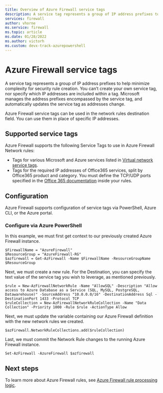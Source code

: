 ```yaml
---
title: Overview of Azure Firewall service tags
description: A service tag represents a group of IP address prefixes to help minimize complexity for security rule creation.
services: firewall
author: vhorne
ms.service: firewall
ms.topic: article
ms.date: 01/28/2022
ms.author: victorh 
ms.custom: devx-track-azurepowershell
---
```


# Azure Firewall service tags

A service tag represents a group of IP address prefixes to help minimize complexity for security rule creation. You can’t create your own service tag, nor specify which IP addresses are included within a tag. Microsoft manages the address prefixes encompassed by the service tag, and automatically updates the service tag as addresses change.

Azure Firewall service tags can be used in the network rules destination field. You can use them in place of specific IP addresses.

## Supported service tags

Azure Firewall supports the following Service Tags to use in Azure Firewall Network rules:

- Tags for various Microsoft and Azure services listed in [Virtual network service tags](../virtual-network/service-tags-overview.md#available-service-tags).
- Tags for the required IP addresses of Office365 services, split by Office365 product and category. You must define the TCP/UDP ports specified in the [Office 365 documentation](/microsoft-365/enterprise/urls-and-ip-address-ranges) inside your rules. 

## Configuration

Azure Firewall supports configuration of service tags via PowerShell, Azure CLI, or the Azure portal.

### Configure via Azure PowerShell

In this example, we must first get context to our previously created Azure Firewall instance.

```Get the context to an existing Azure Firewall
$FirewallName = "AzureFirewall"
$ResourceGroup = "AzureFirewall-RG"
$azfirewall = Get-AzFirewall -Name $FirewallName -ResourceGroupName $ResourceGroup
```

Next, we must create a new rule.  For the Destination, you can specify the text value of the service tag you wish to leverage, as mentioned previously.

````Create new Network Rules using Service Tags
$rule = New-AzFirewallNetworkRule -Name "AllowSQL" -Description "Allow access to Azure Database as a Service (SQL, MySQL, PostgreSQL, Datawarehouse)" -SourceAddress "10.0.0.0/16" -DestinationAddress Sql -DestinationPort 1433 -Protocol TCP
$ruleCollection = New-AzFirewallNetworkRuleCollection -Name "Data Collection" -Priority 1000 -Rule $rule -ActionType Allow
````

Next, we must update the variable containing our Azure Firewall definition with the new network rules we created.

````Merge the new rules into our existing Azure Firewall variable
$azFirewall.NetworkRuleCollections.add($ruleCollection)
`````

Last, we must commit the Network Rule changes to the running Azure Firewall instance.
````Commit the changes to Azure
Set-AzFirewall -AzureFirewall $azfirewall
````

## Next steps

To learn more about Azure Firewall rules, see [Azure Firewall rule processing logic](rule-processing.md).
